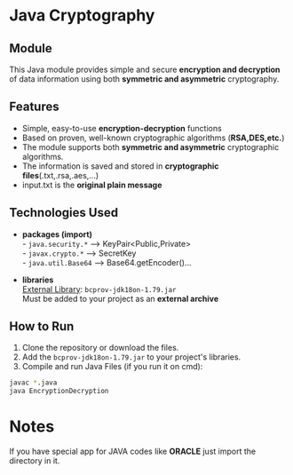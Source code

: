 # Java Cryptography
## Module
This Java module provides simple and secure **encryption and decryption** of data information using both **symmetric and asymmetric** cryptography.

## Features
- Simple, easy-to-use **encryption-decryption** functions
- Based on proven, well-known cryptographic algorithms (**RSA,DES,etc.**)
- The module supports both **symmetric and asymmetric** cryptographic algorithms.
- The information is saved and stored in **cryptographic files**(.txt,.rsa,.aes,...)
- input.txt is the **original plain message**

## Technologies Used
- **packages (import)** <br>
  \- `java.security.*` --> KeyPair<Public,Private><br>
  \- `javax.crypto.*` --> SecretKey<br>
  \- `java.util.Base64` --> Base64.getEncoder()...<br>

- **libraries**<br>
  [External Library](https://www.bouncycastle.org/): `bcprov-jdk18on-1.79.jar`<br>
Must be added to your project as an **external archive**

## How to Run
1. Clone the repository or download the files.
2. Add the `bcprov-jdk18on-1.79.jar` to your project's libraries.
3. Compile and run Java Files (if you run it on cmd):
```bash 
javac *.java
java EncryptionDecryption
```

# Notes
If you have special app for JAVA codes like **ORACLE** just import the directory in it.  
